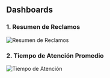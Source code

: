## Dashboards

### 1. Resumen de Reclamos
![Resumen de Reclamos](./dashboards/resumen_reclamos_bi.png)

### 2. Tiempo de Atención Promedio
![Tiempo de Atención](./dashboards/tiempo_respuesta_por_canal.png)